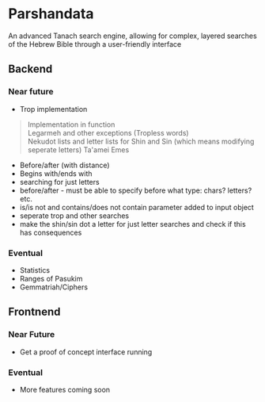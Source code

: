 # Parshandata
An advanced Tanach search engine, allowing for complex, layered searches of the Hebrew Bible through a user-friendly interface

## Backend

### Near future
* Trop implementation 
>	Implementation in function  
>	Legarmeh and other exceptions (Tropless words)  
>	Nekudot lists and letter lists for Shin and Sin (which means modifying seperate letters)
>	Ta'amei Emes  

* Before/after (with distance)
* Begins with/ends with
* searching for just letters
* before/after - must be able to specify before what type: chars? letters? etc.
* is/is not and contains/does not contain parameter added to input object
* seperate trop and other searches
* make the shin/sin dot a letter for just letter searches and check if this has consequences

### Eventual
* Statistics
* Ranges of Pasukim
* Gemmatriah/Ciphers

## Frontnend

### Near Future
* Get a proof of concept interface running

### Eventual
* More features coming soon